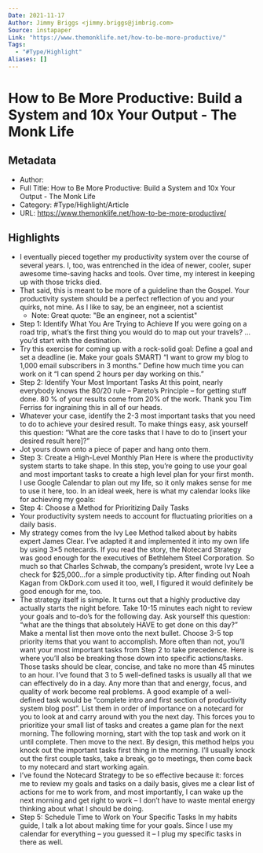 ```yaml
---
Date: 2021-11-17
Author: Jimmy Briggs <jimmy.briggs@jimbrig.com>
Source: instapaper
Link: "https://www.themonklife.net/how-to-be-more-productive/"
Tags:
  - "#Type/Highlight"
Aliases: []
---
```


# How to Be More Productive: Build a System and 10x Your Output - The Monk Life

## Metadata

* Author: 
* Full Title: How to Be More Productive: Build a System and 10x Your Output - The Monk Life
* Category: #Type/Highlight/Article
* URL: https://www.themonklife.net/how-to-be-more-productive/

## Highlights

* I eventually pieced together my productivity system over the course of several years. I, too, was entrenched in the idea of newer, cooler, super awesome time-saving hacks and tools. Over time, my interest in keeping up with those tricks died.
* That said, this is meant to be more of a guideline than the Gospel. Your productivity system should be a perfect reflection of you and your quirks, not mine.
  As I like to say, be an engineer, not a scientist
  * Note: Great quote: "Be an engineer, not a scientist"
* Step 1: Identify What You Are Trying to Achieve
  If you were going on a road trip, what’s the first thing you would do to map out your travels?
  …you’d start with the destination.
* Try this exercise for coming up with a rock-solid goal:
  Define a goal and set a deadline (ie. Make your goals SMART)
  “I want to grow my blog to 1,000 email subscribers in 3 months.”
  Define how much time you can work on it
  “I can spend 2 hours per day working on this.”
* Step 2: Identify Your Most Important Tasks
  At this point, nearly everybody knows the 80/20 rule – Pareto’s Principle – for getting stuff done. 80 % of your results come from 20% of the work. Thank you Tim Ferriss for ingraining this in all of our heads.
* Whatever your case, identify the 2-3 most important tasks that you need to do to achieve your desired result. To make things easy, ask yourself this question:
  “What are the core tasks that I have to do to \[insert your desired result here\]?”
* Jot yours down onto a piece of paper and hang onto them.
* Step 3: Create a High-Level Monthly Plan
  Here is where the productivity system starts to take shape.
  In this step, you’re going to use your goal and most important tasks to create a high level plan for your first month.
  I use Google Calendar to plan out my life, so it only makes sense for me to use it here, too. In an ideal week, here is what my calendar looks like for achieving my goals:
* Step 4: Choose a Method for Prioritizing Daily Tasks
* Your productivity system needs to account for fluctuating priorities on a daily basis.
* My strategy comes from the Ivy Lee Method talked about by habits expert James Clear. I’ve adapted it and implemented it into my own life by using 3×5 notecards.
  If you read the story, the Notecard Strategy was good enough for the executives of Bethlehem Steel Corporation. So much so that Charles Schwab, the company’s president, wrote Ivy Lee a check for $25,000…for a simple productivity tip.
  After finding out Noah Kagan from OkDork.com used it too, well, I figured it would definitely be good enough for me, too.
* The strategy itself is simple. It turns out that a highly productive day actually starts the night before.
  Take 10-15 minutes each night to review your goals and to-do’s for the following day. Ask yourself this question: “what are the things that absolutely HAVE to get done on this day?” Make a mental list then move onto the next bullet.
  Choose 3-5 top priority items that you want to accomplish. More often than not, you’ll want your most important tasks from Step 2 to take precedence. Here is where you’ll also be breaking those down into specific actions/tasks. Those tasks should be clear, concise, and take no more than 45 minutes to an hour. I’ve found that 3 to 5 well-defined tasks is usually all that we can effectively do in a day. Any more than that and energy, focus, and quality of work become real problems. A good example of a well-defined task would be “complete intro and first section of productivity system blog post”.
  List them in order of importance on a notecard for you to look at and carry around with you the next day. This forces you to prioritize your small list of tasks and creates a game plan for the next morning.
  The following morning, start with the top task and work on it until complete. Then move to the next. By design, this method helps you knock out the important tasks first thing in the morning. I’ll usually knock out the first couple tasks, take a break, go to meetings, then come back to my notecard and start working again.
* I’ve found the Notecard Strategy to be so effective because it: forces me to review my goals and tasks on a daily basis, gives me a clear list of actions for me to work from, and most importantly, I can wake up the next morning and get right to work – I don’t have to waste mental energy thinking about what I should be doing.
* Step 5: Schedule Time to Work on Your Specific Tasks
  In my habits guide, I talk a lot about making time for your goals.
  Since I use my calendar for everything – you guessed it – I plug my specific tasks in there as well.
